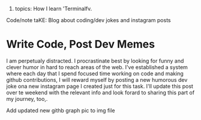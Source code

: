 1. topics:
  How I learn
  'Terminalfv.


Code/note taKE: Blog about coding/dev jokes and instagram posts

# Write Code, Post Dev Memes

I am perpetualy distracted. I procrastinate best by looking for funny and clever humor in hard to reach areas of the web. I've established a system where each day that I spend focused time working on code and making github contributions, I will reward myself by posting a new humorous dev joke ona new instagram page I created just for this task. I'll update this post over te weekend with the relevant info and look forard to sharing this part of my journey, too,.

Add updated new githb graph pic to img file
